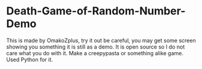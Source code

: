 # Death-Game-of-Random-Number-Demo
This is made by OmakoZplus, try it out be careful, you may get some screen showing you something it is still as a demo. It is open source so I do not care what you do with it. Make a creepypasta or something alike game. Used Python for it.
